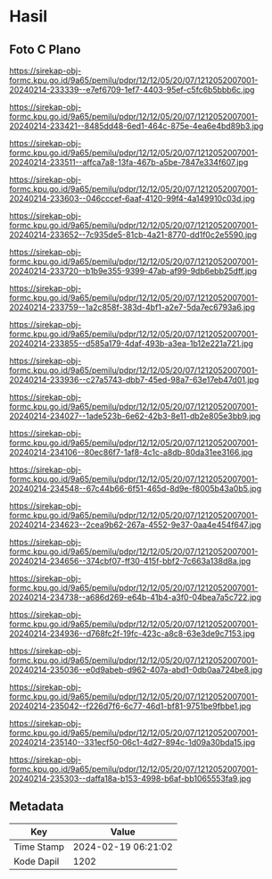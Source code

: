 # Hasil

## Foto C Plano

https://sirekap-obj-formc.kpu.go.id/9a65/pemilu/pdpr/12/12/05/20/07/1212052007001-20240214-233339--e7ef6709-1ef7-4403-95ef-c5fc6b5bbb6c.jpg

https://sirekap-obj-formc.kpu.go.id/9a65/pemilu/pdpr/12/12/05/20/07/1212052007001-20240214-233421--8485dd48-6ed1-464c-875e-4ea6e4bd89b3.jpg

https://sirekap-obj-formc.kpu.go.id/9a65/pemilu/pdpr/12/12/05/20/07/1212052007001-20240214-233511--affca7a8-13fa-467b-a5be-7847e334f607.jpg

https://sirekap-obj-formc.kpu.go.id/9a65/pemilu/pdpr/12/12/05/20/07/1212052007001-20240214-233603--046cccef-6aaf-4120-99f4-4a149910c03d.jpg

https://sirekap-obj-formc.kpu.go.id/9a65/pemilu/pdpr/12/12/05/20/07/1212052007001-20240214-233652--7c935de5-81cb-4a21-8770-dd1f0c2e5590.jpg

https://sirekap-obj-formc.kpu.go.id/9a65/pemilu/pdpr/12/12/05/20/07/1212052007001-20240214-233720--b1b9e355-9399-47ab-af99-9db6ebb25dff.jpg

https://sirekap-obj-formc.kpu.go.id/9a65/pemilu/pdpr/12/12/05/20/07/1212052007001-20240214-233759--1a2c858f-383d-4bf1-a2e7-5da7ec6793a6.jpg

https://sirekap-obj-formc.kpu.go.id/9a65/pemilu/pdpr/12/12/05/20/07/1212052007001-20240214-233855--d585a179-4daf-493b-a3ea-1b12e221a721.jpg

https://sirekap-obj-formc.kpu.go.id/9a65/pemilu/pdpr/12/12/05/20/07/1212052007001-20240214-233936--c27a5743-dbb7-45ed-98a7-63e17eb47d01.jpg

https://sirekap-obj-formc.kpu.go.id/9a65/pemilu/pdpr/12/12/05/20/07/1212052007001-20240214-234027--1ade523b-6e62-42b3-8e11-db2e805e3bb9.jpg

https://sirekap-obj-formc.kpu.go.id/9a65/pemilu/pdpr/12/12/05/20/07/1212052007001-20240214-234106--80ec86f7-1af8-4c1c-a8db-80da31ee3166.jpg

https://sirekap-obj-formc.kpu.go.id/9a65/pemilu/pdpr/12/12/05/20/07/1212052007001-20240214-234548--67c44b66-6f51-465d-8d9e-f8005b43a0b5.jpg

https://sirekap-obj-formc.kpu.go.id/9a65/pemilu/pdpr/12/12/05/20/07/1212052007001-20240214-234623--2cea9b62-267a-4552-9e37-0aa4e454f647.jpg

https://sirekap-obj-formc.kpu.go.id/9a65/pemilu/pdpr/12/12/05/20/07/1212052007001-20240214-234656--374cbf07-ff30-415f-bbf2-7c663a138d8a.jpg

https://sirekap-obj-formc.kpu.go.id/9a65/pemilu/pdpr/12/12/05/20/07/1212052007001-20240214-234738--a686d269-e64b-41b4-a3f0-04bea7a5c722.jpg

https://sirekap-obj-formc.kpu.go.id/9a65/pemilu/pdpr/12/12/05/20/07/1212052007001-20240214-234936--d768fc2f-19fc-423c-a8c8-63e3de9c7153.jpg

https://sirekap-obj-formc.kpu.go.id/9a65/pemilu/pdpr/12/12/05/20/07/1212052007001-20240214-235036--e0d9abeb-d962-407a-abd1-0db0aa724be8.jpg

https://sirekap-obj-formc.kpu.go.id/9a65/pemilu/pdpr/12/12/05/20/07/1212052007001-20240214-235042--f226d7f6-6c77-46d1-bf81-9751be9fbbe1.jpg

https://sirekap-obj-formc.kpu.go.id/9a65/pemilu/pdpr/12/12/05/20/07/1212052007001-20240214-235140--331ecf50-06c1-4d27-894c-1d09a30bda15.jpg

https://sirekap-obj-formc.kpu.go.id/9a65/pemilu/pdpr/12/12/05/20/07/1212052007001-20240214-235303--daffa18a-b153-4998-b6af-bb1065553fa9.jpg


## Metadata

| Key        | Value               |
| ---------- | ------------------- |
| Time Stamp | 2024-02-19 06:21:02 |
| Kode Dapil | 1202                |



